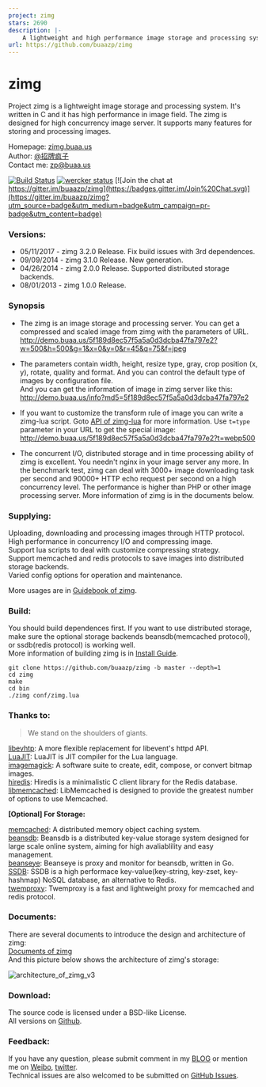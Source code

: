 ```yaml
---
project: zimg
stars: 2690
description: |-
    A lightweight and high performance image storage and processing system.
url: https://github.com/buaazp/zimg
---
```


# zimg


Project zimg is a lightweight image storage and processing system. It's written in C and it has high performance in image field. The zimg is designed for high concurrency image server. It supports many features for storing and processing images.  

Homepage: [zimg.buaa.us](http://zimg.buaa.us/)  
Author: [@招牌疯子](http://weibo.com/819880808)  
Contact me: zp@buaa.us  

[![Build Status](https://travis-ci.org/buaazp/zimg.svg?branch=master)](https://travis-ci.org/buaazp/zimg) [![wercker status](https://app.wercker.com/status/88aead2017ceb80b32fad3dc8997227a/s "wercker status")](https://app.wercker.com/project/bykey/88aead2017ceb80b32fad3dc8997227a) [![Join the chat at https://gitter.im/buaazp/zimg](https://badges.gitter.im/Join%20Chat.svg)](https://gitter.im/buaazp/zimg?utm_source=badge&utm_medium=badge&utm_campaign=pr-badge&utm_content=badge)

### Versions:
- 05/11/2017 - zimg 3.2.0 Release. Fix build issues with 3rd dependences.
- 09/09/2014 - zimg 3.1.0 Release. New generation.
- 04/26/2014 - zimg 2.0.0 Release. Supported distributed storage backends.
- 08/01/2013 - zimg 1.0.0 Release.

### Synopsis
- The zimg is an image storage and processing server. You can get a compressed and scaled image from zimg with the parameters of URL.  
http://demo.buaa.us/5f189d8ec57f5a5a0d3dcba47fa797e2?w=500&h=500&g=1&x=0&y=0&r=45&q=75&f=jpeg

- The parameters contain width, height, resize type, gray, crop position (x, y), rotate, quality and format. And you can control the default type of images by configuration file.  
And you can get the information of image in zimg server like this:  
http://demo.buaa.us/info?md5=5f189d8ec57f5a5a0d3dcba47fa797e2

- If you want to customize the transform rule of image you can write a zimg-lua script. Goto [API of zimg-lua](http://zimg.buaa.us/documents/api_of_zimg_lua/) for more information. Use `t=type` parameter in your URL to get the special image:  
http://demo.buaa.us/5f189d8ec57f5a5a0d3dcba47fa797e2?t=webp500

- The concurrent I/O, distributed storage and in time processing ability of zimg is excellent. You needn't nginx in your image server any more. In the benchmark test, zimg can deal with 3000+ image downloading task per second and 90000+ HTTP echo request per second on a high concurrency level. The performance is higher than PHP or other image processing server. More information of zimg is in the documents below.

### Supplying:
Uploading, downloading and processing images through HTTP protocol.  
High performance in concurrency I/O and compressing image.  
Support lua scripts to deal with customize compressing strategy.  
Support memcached and redis protocols to save images into distributed storage backends.  
Varied config options for operation and maintenance.  

More usages are in [Guidebook of zimg](http://zimg.buaa.us/documents/guidebook/).

### Build:
You should build dependences first. If you want to use distributed storage, make sure the optional storage backends beansdb(memcached protocol), or ssdb(redis protocol) is working well.  
More information of building zimg is in [Install Guide](http://zimg.buaa.us/documents/install/).
 
```
git clone https://github.com/buaazp/zimg -b master --depth=1
cd zimg   
make  
cd bin  
./zimg conf/zimg.lua
```


### Thanks to:
> We stand on the shoulders of giants.  

[libevhtp](https://github.com/ellzey/libevhtp): A more flexible replacement for libevent's httpd API.  
[LuaJIT](http://luajit.org/): LuaJIT is JIT compiler for the Lua language.  
[imagemagick](http://www.imagemagick.org/): A software suite to create, edit, compose, or convert bitmap images.  
[hiredis](https://github.com/redis/hiredis): Hiredis is a minimalistic C client library for the Redis database.  
[libmemcached](https://github.com/trondn/libmemcached): LibMemcached is designed to provide the greatest number of options to use Memcached.  

**[Optional] For Storage:**

[memcached](https://github.com/memcached/memcached): A distributed memory object caching system.  
[beansdb](https://github.com/douban/beansdb): Beansdb is a distributed key-value storage system designed for large scale online system, aiming for high avaliablility and easy management.  
[beanseye](https://github.com/douban/beanseye): Beanseye is proxy and monitor for beansdb, written in Go.  
[SSDB](https://github.com/ideawu/ssdb): SSDB is a high performace key-value(key-string, key-zset, key-hashmap) NoSQL database, an alternative to Redis.  
[twemproxy](https://github.com/twitter/twemproxy): Twemproxy is a fast and lightweight proxy for memcached and redis protocol.  


### Documents:
There are several documents to introduce the design and architecture of zimg:  
[Documents of zimg](http://zimg.buaa.us/documents/)  
And this picture below shows the architecture of zimg's storage:  

![architecture_of_zimg_v3](http://ww2.sinaimg.cn/large/4c422e03jw1ejjdk4vdccj20kf0momzd.jpg)

### Download:
The source code is licensed under a BSD-like License.  
All versions on [Github](https://github.com/buaazp/zimg/releases).  

### Feedback:
If you have any question, please submit comment in my [BLOG](http://blog.buaa.us/) or mention me on [Weibo](http://weibo.com/819880808), [twitter](https://twitter.com/buaazp).  
Technical issues are also welcomed to be submitted on [GitHub Issues](https://github.com/buaazp/zimg/issues).



